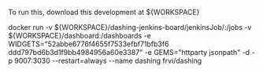 To run this, download this development at ${WORKSPACE}

docker run -v ${WORKSPACE}/dashing-jenkins-board/jenkinsJob/:/jobs -v ${WORKSPACE}/dashboard:/dashboards -e WIDGETS="52abbe6776f4655f7533efbf71bfb3f6 ddd797bd6b3d1f9bb4984956a60e3387" -e GEMS="httparty jsonpath" -d -p 9007:3030 --restart=always --name dashing frvi/dashing

